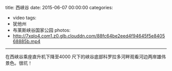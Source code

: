 title: 西峡谷
date: 2015-06-07 00:00:00
categories:
- video
tags:
- 犹他州
- 布莱斯峡谷国家公园
photos:
- http://7xqlo4.com1.z0.glb.clouddn.com/88fc64be2eed4f94645f5e840568885b.mp4
---

在西峡谷乘座直升机下降至4000 尺下的峡谷底部科罗拉多河畔观看河边两岸雄伟景色。很坑！
